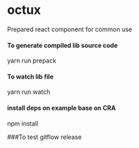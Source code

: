 # octux
Prepared react component for common use


#### To generate compiled lib source code

yarn run prepack

#### To watch lib file

yarn run watch

#### install deps on example base on CRA

npm install



###To test gitflow release


